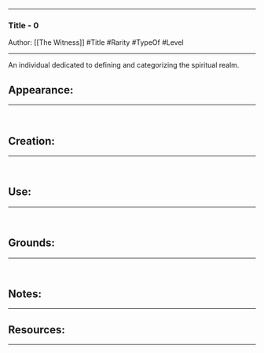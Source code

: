 - - -
### Title - 0
Author: [[The Witness]]
#Title #Rarity  #TypeOf #Level
- - - 

An individual dedicated to defining and categorizing the spiritual realm.

## Appearance:<br>
- - -

<br>

## Creation: <br>
- - -
<br>

## Use:<br>
- - -
<br>

## Grounds:<br>
- - -
<br>

## Notes:<br>
- - - 


## Resources:
- - -


